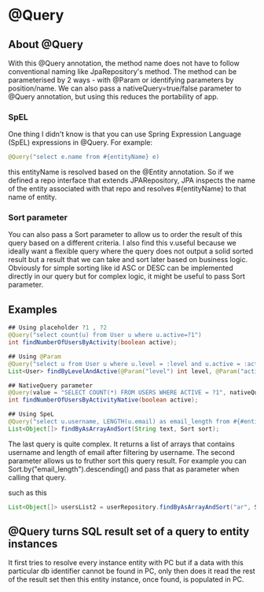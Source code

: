 # @Query
## About @Query
With this @Query annotation, the method name does not have to follow conventional naming like JpaRepository's method.
The method can be parameterised by 2 ways - with @Param or identifying parameters by position/name.
We can also pass a nativeQuery=true/false parameter to @Query annotation, but using this reduces the portability of app.

### SpEL
One thing I didn't know is that you can use Spring Expression Language (SpEL) expressions in @Query. For example:
```java
@Query("select e.name from #{entityName} e)
```
this entityName is resolved based on the @Entity annotation. So if we defined a repo interface that extends JPARepository, JPA 
inspects the name of the entity associated with that repo and resolves #{entityName} to that name of entity.

### Sort parameter
You can also pass a Sort parameter to allow us to order the result of this query based on a different criteria. I also
find this v.useful because we ideally want a flexible query where the query does not output a solid sorted result but a result 
that we can take and sort later based on business logic. Obviously for simple sorting like id ASC or DESC can be implemented directly
in our query but for complex logic, it might be useful to pass Sort parameter.

## Examples
```java
## Using placeholder ?1 , ?2
@Query("select count(u) from User u where u.active=?1")
int findNumberOfUsersByActivity(boolean active);

## Using @Param
@Query("select u from User u where u.level = :level and u.active = :active")
List<User> findByLevelAndActive(@Param("level") int level, @Param("active") boolean active);

## NativeQuery parameter
@Query(value = "SELECT COUNT(*) FROM USERS WHERE ACTIVE = ?1", nativeQuery = true)
int findNumberOfUsersByActivityNative(boolean active);

## Using SpeL
@Query("select u.username, LENGTH(u.email) as email_length from #{#entityName} u where u.username like %?1%")
List<Object[]> findByAsArrayAndSort(String text, Sort sort);

```
The last query is quite complex. It returns a list of arrays that contains username and length of email after filtering
by username. The second parameter allows us to fruther sort this query result. For example you can Sort.by("email_length").descending() and
pass that as parameter when calling that query.

such as this
```java
List<Object[]> usersList2 = userRepository.findByAsArrayAndSort("ar", Sort.by("email_length").descending());
```

## @Query turns SQL result set of a query to entity instances
It first tries to resolve every instance entity with PC but if a data with this particular db identifier cannot be found in PC,
only then does it read the rest of the result set then this entity instance, once found, is populated in PC.

